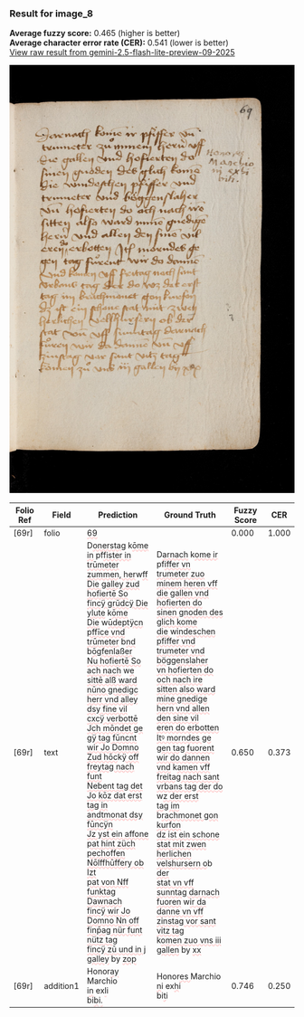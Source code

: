 ### Result for image_8
**Average fuzzy score:** 0.465 (higher is better)<br>**Average character error rate (CER):** 0.541 (lower is better)<br>[View raw result from gemini-2.5-flash-lite-preview-09-2025](https://github.com/RISE-UNIBAS/humanities_data_benchmark/blob/main/results/2025-10-24/T0286/request_T0286_image_8.json)

<img src="https://github.com/RISE-UNIBAS/humanities_data_benchmark/blob/main/benchmarks/medieval_manuscripts/images/image_8.jpg?raw=true" alt="image_8" width="800px">

<style>
.diff { text-decoration: underline; text-decoration-color: #ffcccc; text-decoration-style: wavy; }
</style>

| Folio Ref | Field | Prediction | Ground Truth | Fuzzy Score | CER |
|-----------|-------|------------|--------------|-------------|-----|
| [69r] | folio | <span class="diff">69</span> |  | 0.000 | 1.000 |
| [69r] | text | D<span class="diff">onerstag</span> k<span class="diff">ōme in</span> pf<span class="diff">fister in<br>trūmeter zummen, her</span>w<span class="diff">ff<br>Die galley zud hofiertē So<br>fincÿ grūdcÿ Die ylute</span> k<span class="diff">ōme<br>Die</span> w<span class="diff">ūdeptÿcn pffīce vnd<br>trūmeter</span> b<span class="diff">nd </span>b<span class="diff">ōgfenlaßer<br>Nu hofiertē So ach nach</span> w<span class="diff">e<br>sittē alß ward nūno gnedigc<br>herr vnd alley dsy fine vil<br>cxcÿ verbottē Jch mōndet ge<br>gÿ tag fūncnt wir Jo Domno<br>Zud hōc</span>k<span class="diff">ÿ off freytag nach funt<br>Nebent tag det Jo kōz dat erst<br>tag in andtmonat dsy fūncÿn<br>Jz yst ein affone pat hint züch<br>pechoffen Nōlffhūffery ob Izt<br>pat von Nff funktag Dawnach<br>fincÿ wir Jo Domno Nn off<br>finp̄ag nür funt nütz tag<br>fincÿ zū und in j galley</span> by <span class="diff">zop</span> | D<span class="diff">arnach</span> k<span class="diff">ome ir</span> pf<span class="diff">iffer vn<br> trumeter zuo minem heren vff<br> die gallen vnd hofierten do<br> sinen gnoden des glich kome<br> die </span>w<span class="diff">indeschen pfiffer vnd<br> trumeter vnd böggenslaher<br> vn hofierten do och nach ire<br> sitten also ward mine gnedige<br> hern vnd allen den sine vil<br> eren do erbotten Itꝰ morndes ge<br> gen tag fuorent wir do dannen<br> vnd</span> k<span class="diff">amen vff freitag nach sant<br> vrbans tag der do</span> w<span class="diff">z der erst<br> tag im</span> b<span class="diff">rachmonet gon kurfon<br> dz ist ein schone stat mit zwen<br> herlichen velshursern o</span>b<span class="diff"> der<br> stat vn vff sunntag darnach<br> fuoren</span> w<span class="diff">ir da danne vn vff<br> zinstag vor sant vitz tag<br> </span>k<span class="diff">omen zuo vns iii gallen</span> by <span class="diff">xx</span> | 0.650 | 0.373 |
| [69r] | addition1 | Honor<span class="diff">ay<br></span>Marchio<br>i<span class="diff">n</span> ex<span class="diff">l</span>i<br>bi<span class="diff">b</span>i<span class="diff">.</span> | Honor<span class="diff">es </span>Marchio<br><span class="diff"> n</span>i ex<span class="diff">h</span>i<br><span class="diff"> </span>bi<span class="diff">t</span>i | 0.746 | 0.250 |
